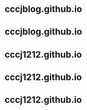 # cccjblog.github.io
# cccjblog.github.io
# cccj1212.github.io
# cccj1212.github.io
# cccj1212.github.io
